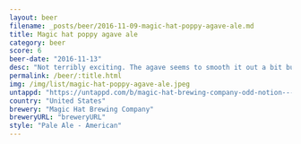 ```yaml
---
layout: beer
filename: _posts/beer/2016-11-09-magic-hat-poppy-agave-ale.md
title: Magic hat poppy agave ale
category: beer
score: 6
beer-date: "2016-11-13"
desc: "Not terribly exciting. The agave seems to smooth it out a bit but not enough to really differentiate it"
permalink: /beer/:title.html
img: /img/list/magic-hat-poppy-agave-ale.jpeg
untappd: "https://untappd.com/b/magic-hat-brewing-company-odd-notion---poppy-agave-ale--summer-2016-/1473631"
country: "United States"
brewery: "Magic Hat Brewing Company"
breweryURL: "breweryURL"
style: "Pale Ale - American"
---
```

